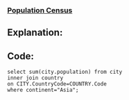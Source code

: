### [Population Census](https://www.hackerrank.com/challenges/asian-population/problem?isFullScreen=true)

## Explanation:

## Code:
```mysql
select sum(city.population) from city
inner join country
on CITY.CountryCode=COUNTRY.Code
where continent="Asia";
```
